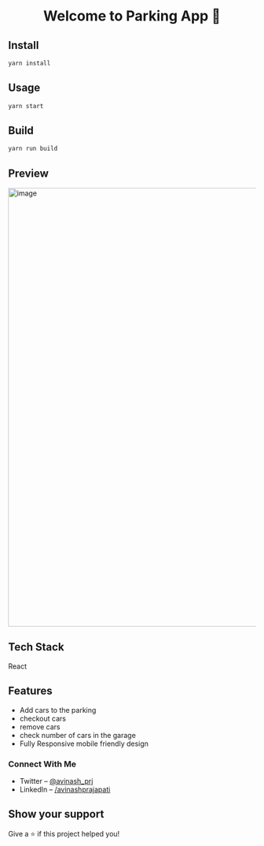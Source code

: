 <h1 align="center">Welcome to Parking App 👋</h1>
<p>
</p>

## Install

```sh
yarn install
```
## Usage

```sh
yarn start
```
## Build

```sh
yarn run build
```

## Preview
<img width="890" alt="image" src="https://user-images.githubusercontent.com/76595361/197584931-ac614014-d37c-45c4-8db2-b4c6004dac85.png">




## Tech Stack
React

## Features
- Add cars to the parking
- checkout cars
- remove cars
- check number of cars in the garage
- Fully Responsive mobile friendly design

### Connect With Me
- Twitter – [@avinash_prj](https://twitter.com/avinash_prj)
- LinkedIn – [/avinashprajapati](https://www.linkedin.com/in/avinash-prajapati/)

## Show your support

Give a ⭐️ if this project helped you!
